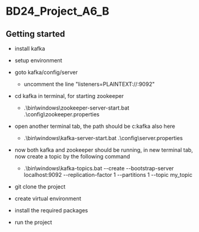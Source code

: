 # BD24_Project_A6_B



## Getting started
* install kafka
* setup environment
* goto kafka/config/server 
  * uncomment the line "listeners=PLAINTEXT://:9092"
  
* cd kafka in terminal, for starting zookeeper
  *  .\bin\windows\zookeeper-server-start.bat .\config\zookeeper.properties

* open another terminal tab, the path should be c:kafka also here
  *  .\bin\windows\kafka-server-start.bat .\config\server.properties
  
* now both kafka and zookeeper should be running, in new terminal tab, now create a topic by the following command
  * .\bin\windows\kafka-topics.bat --create --bootstrap-server localhost:9092 --replication-factor 1 --partitions 1 --topic my_topic

* git clone the project
* create virtual environment 
* install the required packages
* run the project